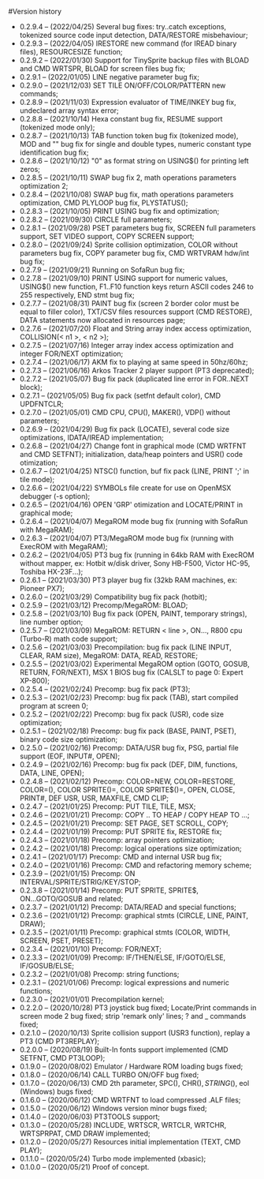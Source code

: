 #Version history

- 0.2.9.4 – (2022/04/25) Several bug fixes: try..catch exceptions,              tokenized source code input detection, DATA/RESTORE misbehaviour;
- 0.2.9.3 – (2022/04/05) IRESTORE new command (for IREAD binary files), RESOURCESIZE function;
- 0.2.9.2 – (2022/01/30) Support for TinySprite backup files with BLOAD and CMD WRTSPR, BLOAD for screen files bug fix;
- 0.2.9.1 – (2022/01/05) LINE negative parameter bug fix;
- 0.2.9.0 – (2021/12/03) SET TILE ON/OFF/COLOR/PATTERN new commands;
- 0.2.8.9 – (2021/11/03) Expression evaluator of TIME/INKEY bug fix, undeclared array syntax error;
- 0.2.8.8 – (2021/10/14) Hexa constant bug fix, RESUME support (tokenized mode only);
- 0.2.8.7 – (2021/10/13) TAB function token bug fix (tokenized mode), MOD and "\" bug fix for single and double types, numeric constant type identification bug fix;
- 0.2.8.6 – (2021/10/12) "0" as format string on USING$() for printing left zeros;
- 0.2.8.5 – (2021/10/11) SWAP bug fix 2, math operations parameters optimization 2;
- 0.2.8.4 – (2021/10/08) SWAP bug fix, math operations parameters optimization, CMD PLYLOOP bug fix, PLYSTATUS();
- 0.2.8.3 – (2021/10/05) PRINT USING bug fix and optimization;
- 0.2.8.2 – (2021/09/30) CIRCLE full parameters;
- 0.2.8.1 – (2021/09/28) PSET parameters bug fix, SCREEN full parameters support, SET VIDEO support, COPY SCREEN support;
- 0.2.8.0 – (2021/09/24) Sprite collision optimization, COLOR without parameters bug fix, COPY parameter bug fix, CMD WRTVRAM hdw/int bug fix;
- 0.2.7.9 – (2021/09/21) Running on SofaRun bug fix;
- 0.2.7.8 – (2021/09/10) PRINT USING support for numeric values, USING$() new function, F1..F10 function keys return ASCII codes 246 to 255 respectively, END stmt bug fix;
- 0.2.7.7 – (2021/08/31) PAINT bug fix (screen 2 border color must be equal to filler color), TXT/CSV files resources support (CMD RESTORE), DATA statements now allocated in resources page;
- 0.2.7.6 – (2021/07/20) Float and String array index access optimization, COLLISION(< n1 >, < n2 >);
- 0.2.7.5 – (2021/07/16) Integer array index access optimization and integer FOR/NEXT optimization;
- 0.2.7.4 – (2021/06/17) AKM fix to playing at same speed in 50hz/60hz;
- 0.2.7.3 – (2021/06/16) Arkos Tracker 2 player support (PT3 deprecated);
- 0.2.7.2 – (2021/05/07) Bug fix pack (duplicated line error in FOR..NEXT block);
- 0.2.7.1 – (2021/05/05) Bug fix pack (setfnt default color), CMD UPDFNTCLR;
- 0.2.7.0 – (2021/05/01) CMD CPU, CPU(), MAKER(), VDP() without parameters;
- 0.2.6.9 – (2021/04/29) Bug fix pack (LOCATE), several code size optimizations, IDATA/IREAD implementation;
- 0.2.6.8 – (2021/04/27) Change font in graphical mode (CMD WRTFNT and CMD SETFNT); initialization, data/heap pointers and USR() code otimization;
- 0.2.6.7 – (2021/04/25) NTSC() function, buf fix pack (LINE, PRINT ';' in tile mode);
- 0.2.6.6 – (2021/04/22) SYMBOLs file create for use on OpenMSX debugger (-s option);
- 0.2.6.5 – (2021/04/16) OPEN 'GRP' otimization and LOCATE/PRINT in graphical mode;
- 0.2.6.4 – (2021/04/07) MegaROM mode bug fix (running with SofaRun with MegaRAM);
- 0.2.6.3 – (2021/04/07) PT3/MegaROM mode bug fix (running with ExecROM with MegaRAM);
- 0.2.6.2 – (2021/04/05) PT3 bug fix (running in 64kb RAM with ExecROM without mapper, ex: Hotbit w/disk driver, Sony HB-F500, Victor HC-95, Toshiba HX-23F...);
- 0.2.6.1 – (2021/03/30) PT3 player bug fix (32kb RAM machines, ex: Pioneer PX7);
- 0.2.6.0 – (2021/03/29) Compatibility bug fix pack (hotbit);
- 0.2.5.9 – (2021/03/12) Precomp/MegaROM: BLOAD;
- 0.2.5.8 – (2021/03/10) Bug fix pack (OPEN, PAINT, temporary strings), line number option;
- 0.2.5.7 – (2021/03/09) MegaROM: RETURN < line >, ON..., R800 cpu (Turbo-R) math code support;
- 0.2.5.6 – (2021/03/03) Precompilation: bug fix pack (LINE INPUT, CLEAR, RAM size), MegaROM: DATA, READ, RESTORE;
- 0.2.5.5 – (2021/03/02) Experimental MegaROM option (GOTO, GOSUB, RETURN, FOR/NEXT), MSX 1 BIOS bug fix (CALSLT to page 0: Expert XP-800);
- 0.2.5.4 – (2021/02/24) Precomp: bug fix pack (PT3);
- 0.2.5.3 – (2021/02/23) Precomp: bug fix pack (TAB), start compiled program at screen 0;
- 0.2.5.2 – (2021/02/22) Precomp: bug fix pack (USR), code size optimization;
- 0.2.5.1 – (2021/02/18) Precomp: bug fix pack (BASE, PAINT, PSET), binary code size optimization;
- 0.2.5.0 – (2021/02/16) Precomp: DATA/USR bug fix, PSG, partial file support (EOF, INPUT#, OPEN);
- 0.2.4.9 – (2021/02/16) Precomp: bug fix pack (DEF, DIM, functions, DATA, LINE, OPEN);
- 0.2.4.8 – (2021/02/12) Precomp: COLOR=NEW, COLOR=RESTORE, COLOR=(), COLOR SPRITE()=, COLOR SPRITE$()=, OPEN, CLOSE, PRINT#, DEF USR, USR, MAXFILE, CMD CLIP;
- 0.2.4.7 – (2021/01/25) Precomp: PUT TILE, TILE, MSX;
- 0.2.4.6 – (2021/01/21) Precomp: COPY .. TO HEAP / COPY HEAP TO ...;
- 0.2.4.5 – (2021/01/21) Precomp: SET PAGE, SET SCROLL, COPY;
- 0.2.4.4 – (2021/01/19) Precomp: PUT SPRITE fix, RESTORE fix;
- 0.2.4.3 – (2021/01/18) Precomp: array pointers optimization;
- 0.2.4.2 – (2021/01/18) Precomp: logical operations size optimization;
- 0.2.4.1 – (2021/01/17) Precomp: CMD and internal USR bug fix;
- 0.2.4.0 – (2021/01/16) Precomp: CMD and refactoring memory scheme;
- 0.2.3.9 – (2021/01/15) Precomp: ON INTERVAL/SPRITE/STRIG/KEY/STOP;
- 0.2.3.8 – (2021/01/14) Precomp: PUT SPRITE, SPRITE$, ON...GOTO/GOSUB and related;
- 0.2.3.7 – (2021/01/12) Precomp: DATA/READ and special functions;
- 0.2.3.6 – (2021/01/12) Precomp: graphical stmts (CIRCLE, LINE, PAINT, DRAW);
- 0.2.3.5 – (2021/01/11) Precomp: graphical stmts (COLOR, WIDTH, SCREEN, PSET, PRESET);
- 0.2.3.4 – (2021/01/10) Precomp: FOR/NEXT;
- 0.2.3.3 – (2021/01/09) Precomp: IF/THEN/ELSE, IF/GOTO/ELSE, IF/GOSUB/ELSE;
- 0.2.3.2 – (2021/01/08) Precomp: string functions;
- 0.2.3.1 – (2021/01/06) Precomp: logical expressions and numeric functions;
- 0.2.3.0 – (2021/01/01) Precompilation kernel;
- 0.2.2.0 – (2020/10/28) PT3 joystick bug fixed; Locate/Print commands in screen mode 2 bug fixed; strip 'remark only' lines; ? and _ commands fixed;
- 0.2.1.0 – (2020/10/13) Sprite collision support (USR3 function), replay a PT3 (CMD PT3REPLAY);
- 0.2.0.0 – (2020/08/19) Built-In fonts support implemented (CMD SETFNT, CMD PT3LOOP);
- 0.1.9.0 – (2020/08/02) Emulator / Hardware ROM loading bugs fixed;
- 0.1.8.0 – (2020/06/14) CALL TURBO ON/OFF bug fixed;
- 0.1.7.0 – (2020/06/13) CMD 2th parameter, SPC(), CHR$(), STRING$(), eol (Windows) bugs fixed;
- 0.1.6.0 – (2020/06/12) CMD WRTFNT to load compressed .ALF files;
- 0.1.5.0 – (2020/06/12) Windows version minor bugs fixed;
- 0.1.4.0 – (2020/06/03) PT3TOOLS support;
- 0.1.3.0 – (2020/05/28) INCLUDE, WRTSCR, WRTCLR, WRTCHR, WRTSPRPAT, CMD DRAW implemented;
- 0.1.2.0 – (2020/05/27) Resources initial implementation (TEXT, CMD PLAY);
- 0.1.1.0 – (2020/05/24) Turbo mode implemented (xbasic);
- 0.1.0.0 – (2020/05/21) Proof of concept.
